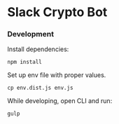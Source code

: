 # Slack Crypto Bot

### Development
Install dependencies:

`npm install`

Set up env file with proper values.

`cp env.dist.js env.js`

While developing, open CLI and run:

`gulp`